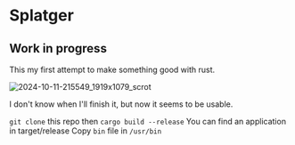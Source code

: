 # Splatger
## Work in progress

This my first attempt to make something good with rust.

![2024-10-11-215549_1919x1079_scrot](https://github.com/user-attachments/assets/d31add28-ef8b-4f00-b584-13fdae803a27)

I don't know when I'll finish it, but now it seems to be usable.

`git clone` this repo then 
`cargo build --release`
You can find an application in target/release
Copy `bin` file in `/usr/bin`
